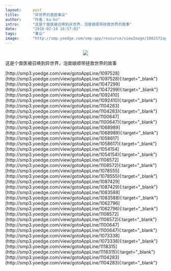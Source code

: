 ```yaml
---
layout:     post
title:      "异世界的兽医事业"
author:     "作者：ku-ko"
intro:      "这是个兽医被召唤到异世界，泡兽娘顺带拯救世界的故事"
date:       "2018-02-14 16:57:02"
tags:       "事业"
image:      "http://smp.yoedge.com/smp-app/resource/viewImage/1001572appline.png"
---
```

<div style="text-align: center">
<p><img src="http://smp.yoedge.com/smp-app/resource/viewImage/1001572appline.png"/></p>
</div>
<p class="post-meta">
<span>这是个兽医被召唤到异世界，泡兽娘顺带拯救世界的故事</span>
</p>
[http://smp3.yoedge.com/view/gotoAppLine/1097528](http://smp3.yoedge.com/view/gotoAppLine/1097528){:target="_blank"}
[http://smp3.yoedge.com/view/gotoAppLine/1047299](http://smp3.yoedge.com/view/gotoAppLine/1047299){:target="_blank"}
[http://smp3.yoedge.com/view/gotoAppLine/1092410](http://smp3.yoedge.com/view/gotoAppLine/1092410){:target="_blank"}
[http://smp3.yoedge.com/view/gotoAppLine/1104283](http://smp3.yoedge.com/view/gotoAppLine/1104283){:target="_blank"}
[http://smp3.yoedge.com/view/gotoAppLine/1100647](http://smp3.yoedge.com/view/gotoAppLine/1100647){:target="_blank"}
[http://smp3.yoedge.com/view/gotoAppLine/1068989](http://smp3.yoedge.com/view/gotoAppLine/1068989){:target="_blank"}
[http://smp3.yoedge.com/view/gotoAppLine/1058617](http://smp3.yoedge.com/view/gotoAppLine/1058617){:target="_blank"}
[http://smp3.yoedge.com/view/gotoAppLine/1054154](http://smp3.yoedge.com/view/gotoAppLine/1054154){:target="_blank"}
[http://smp3.yoedge.com/view/gotoAppLine/1108572](http://smp3.yoedge.com/view/gotoAppLine/1108572){:target="_blank"}
[http://smp3.yoedge.com/view/gotoAppLine/1078555](http://smp3.yoedge.com/view/gotoAppLine/1078555){:target="_blank"}
[http://smp3.yoedge.com/view/gotoAppLine/1087429](http://smp3.yoedge.com/view/gotoAppLine/1087429){:target="_blank"}
[http://smp3.yoedge.com/view/gotoAppLine/1083588](http://smp3.yoedge.com/view/gotoAppLine/1083588){:target="_blank"}
[http://smp3.yoedge.com/view/gotoAppLine/1062796](http://smp3.yoedge.com/view/gotoAppLine/1062796){:target="_blank"}
[http://smp3.yoedge.com/view/gotoAppLine/1108572](http://smp3.yoedge.com/view/gotoAppLine/1108572){:target="_blank"}
[http://smp3.yoedge.com/view/gotoAppLine/1100647](http://smp3.yoedge.com/view/gotoAppLine/1100647){:target="_blank"}
[http://smp3.yoedge.com/view/gotoAppLine/1073338](http://smp3.yoedge.com/view/gotoAppLine/1073338){:target="_blank"}
[http://smp3.yoedge.com/view/gotoAppLine/1118315](http://smp3.yoedge.com/view/gotoAppLine/1118315){:target="_blank"}
[http://smp3.yoedge.com/view/gotoAppLine/1104283](http://smp3.yoedge.com/view/gotoAppLine/1104283){:target="_blank"}


